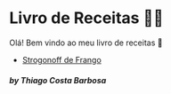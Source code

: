# **Livro de Receitas** :man_cook:

Olá! Bem vindo ao meu livro de receitas :wave:

- [Strogonoff de Frango](receitas/strogonoff.md)


#### *by Thiago Costa Barbosa*
